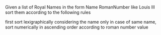 Given a list of Royal Names in the form Name RomanNumber like Louis III sort them according to the following rules

first sort lexigraphically considering the name only
in case of same name, sort numerically in ascending order according to roman number value

